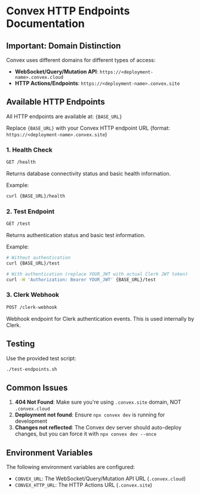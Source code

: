 # Convex HTTP Endpoints Documentation

## Important: Domain Distinction

Convex uses different domains for different types of access:

- **WebSocket/Query/Mutation API**: `https://<deployment-name>.convex.cloud`
- **HTTP Actions/Endpoints**: `https://<deployment-name>.convex.site`

## Available HTTP Endpoints

All HTTP endpoints are available at: `{BASE_URL}`

Replace `{BASE_URL}` with your Convex HTTP endpoint URL (format: `https://<deployment-name>.convex.site`)

### 1. Health Check

```bash
GET /health
```

Returns database connectivity status and basic health information.

Example:

```bash
curl {BASE_URL}/health
```

### 2. Test Endpoint

```bash
GET /test
```

Returns authentication status and basic test information.

Example:

```bash
# Without authentication
curl {BASE_URL}/test

# With authentication (replace YOUR_JWT with actual Clerk JWT token)
curl -H 'Authorization: Bearer YOUR_JWT' {BASE_URL}/test
```

### 3. Clerk Webhook

```bash
POST /clerk-webhook
```

Webhook endpoint for Clerk authentication events. This is used internally by Clerk.

## Testing

Use the provided test script:

```bash
./test-endpoints.sh
```

## Common Issues

1. **404 Not Found**: Make sure you're using `.convex.site` domain, NOT `.convex.cloud`
2. **Deployment not found**: Ensure `npx convex dev` is running for development
3. **Changes not reflected**: The Convex dev server should auto-deploy changes, but you can force it with `npx convex dev --once`

## Environment Variables

The following environment variables are configured:

- `CONVEX_URL`: The WebSocket/Query/Mutation API URL (`.convex.cloud`)
- `CONVEX_HTTP_URL`: The HTTP Actions URL (`.convex.site`)
